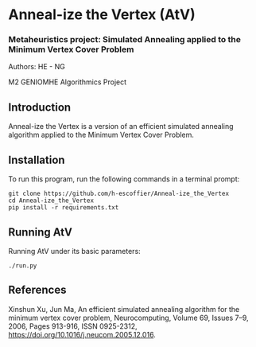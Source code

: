 # Anneal-ize the Vertex (AtV)
### Metaheuristics project: Simulated Annealing applied to the Minimum Vertex Cover Problem
Authors: HE - NG

M2 GENIOMHE Algorithmics Project

## Introduction
Anneal-ize the Vertex is a version of an efficient simulated annealing algorithm applied to the Minimum Vertex Cover Problem. 

## Installation
To run this program, run the following commands in a terminal prompt:
```
git clone https://github.com/h-escoffier/Anneal-ize_the_Vertex
cd Anneal-ize_the_Vertex
pip install -r requirements.txt 
```

## Running AtV
Running AtV under its basic parameters:
```
./run.py
```

## References

Xinshun Xu, Jun Ma, An efficient simulated annealing algorithm for the minimum vertex cover problem, Neurocomputing, Volume 69, Issues 7–9, 2006, Pages 913-916, ISSN 0925-2312, https://doi.org/10.1016/j.neucom.2005.12.016.
